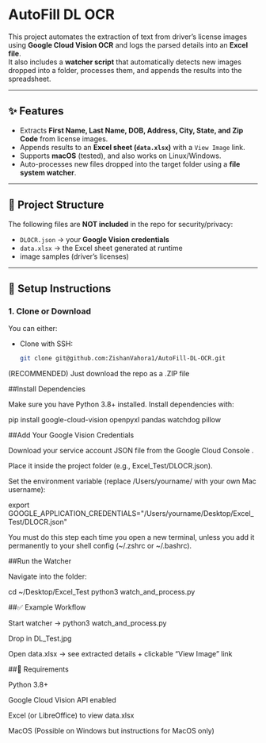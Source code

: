 
# AutoFill DL OCR

This project automates the extraction of text from driver’s license images using **Google Cloud Vision OCR** and logs the parsed details into an **Excel file**.  
It also includes a **watcher script** that automatically detects new images dropped into a folder, processes them, and appends the results into the spreadsheet.

---

## ✨ Features
- Extracts **First Name, Last Name, DOB, Address, City, State, and Zip Code** from license images.
- Appends results to an **Excel sheet (`data.xlsx`)** with a `View Image` link.
- Supports **macOS** (tested), and also works on Linux/Windows.
- Auto-processes new files dropped into the target folder using a **file system watcher**.

---

## 📂 Project Structure

The following files are **NOT included** in the repo for security/privacy:
- `DLOCR.json` → your **Google Vision credentials**
- `data.xlsx` → the Excel sheet generated at runtime
- image samples (driver’s licenses)

---

## 🚀 Setup Instructions

### 1. Clone or Download
You can either:
- Clone with SSH:
  ```bash
  git clone git@github.com:ZishanVahora1/AutoFill-DL-OCR.git
(RECOMMENDED) Just download the repo as a .ZIP file

##Install Dependencies

Make sure you have Python 3.8+ installed.
Install dependencies with:

pip install google-cloud-vision openpyxl pandas watchdog pillow

##Add Your Google Vision Credentials

Download your service account JSON file from the Google Cloud Console
.

Place it inside the project folder (e.g., Excel_Test/DLOCR.json).

Set the environment variable (replace /Users/yourname/ with your own Mac username):

export GOOGLE_APPLICATION_CREDENTIALS="/Users/yourname/Desktop/Excel_Test/DLOCR.json"

You must do this step each time you open a new terminal, unless you add it permanently to your shell config (~/.zshrc or ~/.bashrc).


##Run the Watcher

Navigate into the folder:

cd ~/Desktop/Excel_Test
python3 watch_and_process.py

##✅ Example Workflow

Start watcher → python3 watch_and_process.py

Drop in DL_Test.jpg

Open data.xlsx → see extracted details + clickable “View Image” link

##📌 Requirements

Python 3.8+

Google Cloud Vision API enabled

Excel (or LibreOffice) to view data.xlsx

MacOS (Possible on Windows but instructions for MacOS only)
